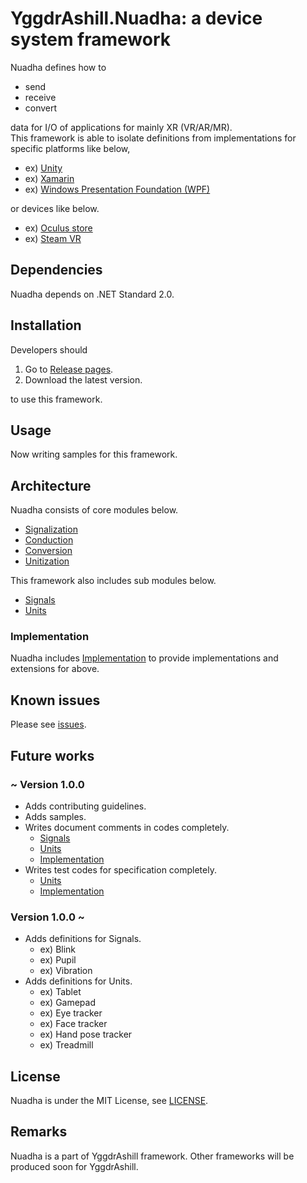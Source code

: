 # YggdrAshill.Nuadha: a device system framework

Nuadha defines how to

- send
- receive
- convert

data for I/O of applications for mainly XR (VR/AR/MR).  
This framework is able to isolate definitions from implementations for specific platforms like below,

- ex) [Unity](https://unity.com/ja)
- ex) [Xamarin](https://docs.microsoft.com/ja-jp/xamarin/get-started/what-is-xamarin)
- ex) [Windows Presentation Foundation (WPF)](https://docs.microsoft.com/ja-jp/visualstudio/designers/getting-started-with-wpf?view=vs-2019)

or devices like below.

- ex) [Oculus store](https://www.oculus.com/)
- ex) [Steam VR](https://store.steampowered.com/steamvr)

<!-- ## Specifications

Now writing...

### Normal scenarios

Now writing...

### Abnormal scenarios

Now writing... -->

## Dependencies

Nuadha depends on .NET Standard 2.0.

## Installation

Developers should

1. Go to [Release pages](https://github.com/do-i-know-it/YggdrAshill.Nuadha/releases).
1. Download the latest version.

to use this framework.

## Usage

Now writing samples for this framework.

## Architecture

Nuadha consists of core modules below.

- [Signalization](./Documentation/Signalization.md)
- [Conduction](./Documentation/Conduction.md)
- [Conversion](./Documentation/Conversion.md)
- [Unitization](./Documentation/Unitization.md)

This framework also includes sub modules below.

- [Signals](./Documentation/Signals.md)
- [Units](./Documentation/Units.md)

### Implementation

Nuadha includes [Implementation](./Documentation/Implementation.md) to provide implementations and extensions for above.

## Known issues

Please see [issues](https://github.com/do-i-know-it/YggdrAshill.Nuadha/issues).

## Future works

### ~ Version 1.0.0

- Adds contributing guidelines.
- Adds samples.
- Writes document comments in codes completely.
  - [Signals](./Documentation/Signals.md)
  - [Units](./Documentation/Units.md)
  - [Implementation](./Documentation/Implementation.md)
- Writes test codes for specification completely.
  - [Units](./Documentation/Units.md)
  - [Implementation](./Documentation/Implementation.md)

### Version 1.0.0 ~

- Adds definitions for Signals.
  - ex) Blink
  - ex) Pupil
  - ex) Vibration
- Adds definitions for Units.
  - ex) Tablet
  - ex) Gamepad
  - ex) Eye tracker
  - ex) Face tracker
  - ex) Hand pose tracker
  - ex) Treadmill

## License

Nuadha is under the MIT License, see [LICENSE](./LICENSE.txt).

## Remarks

Nuadha is a part of YggdrAshill framework.
Other frameworks will be produced soon for YggdrAshill.
